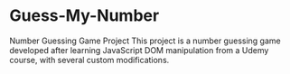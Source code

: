 # Guess-My-Number
Number Guessing Game Project This project is a number guessing game developed after learning JavaScript DOM manipulation from a Udemy course, with several custom modifications.

